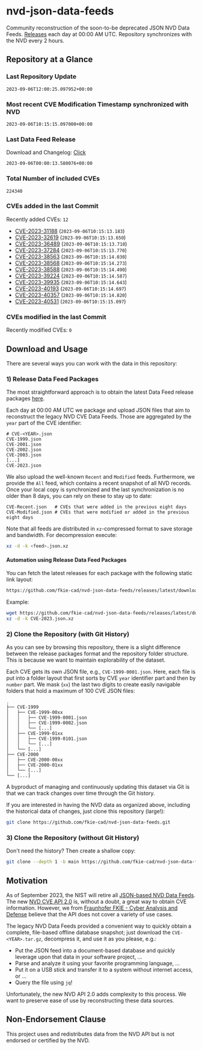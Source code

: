 # nvd-json-data-feeds

Community reconstruction of the soon-to-be deprecated JSON NVD Data Feeds. 
[Releases](https://github.com/fkie-cad/nvd-json-data-feeds/releases/latest) each day at 00:00 AM UTC.
Repository synchronizes with the NVD every 2 hours.

## Repository at a Glance

### Last Repository Update

```plain
2023-09-06T12:00:25.097952+00:00
```

### Most recent CVE Modification Timestamp synchronized with NVD

```plain
2023-09-06T10:15:15.097000+00:00
```

### Last Data Feed Release

Download and Changelog: [Click](https://github.com/fkie-cad/nvd-json-data-feeds/releases/latest)

```plain
2023-09-06T00:00:13.580076+00:00
```

### Total Number of included CVEs

```plain
224340
```

### CVEs added in the last Commit

Recently added CVEs: `12`

* [CVE-2023-31188](CVE-2023/CVE-2023-311xx/CVE-2023-31188.json) (`2023-09-06T10:15:13.183`)
* [CVE-2023-32619](CVE-2023/CVE-2023-326xx/CVE-2023-32619.json) (`2023-09-06T10:15:13.650`)
* [CVE-2023-36489](CVE-2023/CVE-2023-364xx/CVE-2023-36489.json) (`2023-09-06T10:15:13.710`)
* [CVE-2023-37284](CVE-2023/CVE-2023-372xx/CVE-2023-37284.json) (`2023-09-06T10:15:13.770`)
* [CVE-2023-38563](CVE-2023/CVE-2023-385xx/CVE-2023-38563.json) (`2023-09-06T10:15:14.030`)
* [CVE-2023-38568](CVE-2023/CVE-2023-385xx/CVE-2023-38568.json) (`2023-09-06T10:15:14.273`)
* [CVE-2023-38588](CVE-2023/CVE-2023-385xx/CVE-2023-38588.json) (`2023-09-06T10:15:14.490`)
* [CVE-2023-39224](CVE-2023/CVE-2023-392xx/CVE-2023-39224.json) (`2023-09-06T10:15:14.587`)
* [CVE-2023-39935](CVE-2023/CVE-2023-399xx/CVE-2023-39935.json) (`2023-09-06T10:15:14.643`)
* [CVE-2023-40193](CVE-2023/CVE-2023-401xx/CVE-2023-40193.json) (`2023-09-06T10:15:14.697`)
* [CVE-2023-40357](CVE-2023/CVE-2023-403xx/CVE-2023-40357.json) (`2023-09-06T10:15:14.820`)
* [CVE-2023-40531](CVE-2023/CVE-2023-405xx/CVE-2023-40531.json) (`2023-09-06T10:15:15.097`)


### CVEs modified in the last Commit

Recently modified CVEs: `0`



## Download and Usage

There are several ways you can work with the data in this repository:

### 1) Release Data Feed Packages

The most straightforward approach is to obtain the latest Data Feed release packages [here](https://github.com/fkie-cad/nvd-json-data-feeds/releases/latest).

Each day at 00:00 AM UTC we package and upload JSON files that aim to reconstruct the legacy NVD CVE Data Feeds.
Those are aggregated by the `year` part of the CVE identifier:

```
# CVE-<YEAR>.json
CVE-1999.json
CVE-2001.json
CVE-2002.json
CVE-2003.json
[...]
CVE-2023.json
```

We also upload the well-known `Recent` and `Modified` feeds.
Furthermore, we provide the `All` feed, which contains a recent snapshot of all NVD records.
Once your local copy is synchronized and the last synchronization is no older than 8 days, you can rely on these to stay up to date:

```plain
CVE-Recent.json   # CVEs that were added in the previous eight days
CVE-Modified.json # CVEs that were modified or added in the previous eight days
```

Note that all feeds are distributed in `xz`-compressed format to save storage and bandwidth.
For decompression execute:

```sh
xz -d -k <feed>.json.xz
```


#### Automation using Release Data Feed Packages

You can fetch the latest releases for each package with the following static link layout:

```sh
https://github.com/fkie-cad/nvd-json-data-feeds/releases/latest/download/CVE-<YEAR>.json.xz
```

Example:

```sh
wget https://github.com/fkie-cad/nvd-json-data-feeds/releases/latest/download/CVE-2023.json.xz
xz -d -k CVE-2023.json.xz
```

### 2) Clone the Repository (with Git History)

As you can see by browsing this repository, there is a slight difference between the release packages format and the repository folder structure.
This is because we want to maintain explorability of the dataset.

Each CVE gets its own JSON file, e.g., `CVE-1999-0001.json`.
Here, each file is put into a folder layout that first sorts by CVE `year` identifier part and then by `number` part.
We mask (`xx`) the last two digits to create easily navigable folders that hold a maximum of 100 CVE JSON files:

```plain
.
├── CVE-1999
│   ├── CVE-1999-00xx
│   │   ├── CVE-1999-0001.json
│   │   ├── CVE-1999-0002.json
│   │   └── [...]
│   ├── CVE-1999-01xx
│   │   ├── CVE-1999-0101.json
│   │   └── [...]
│   └── [...]
├── CVE-2000
│   ├── CVE-2000-00xx
│   ├── CVE-2000-01xx
│   └── [...]
└── [...]
```

A byproduct of managing and continuously updating this dataset via Git is that we can track changes over time through the Git history.

If you are interested in having the NVD data as organized above, including the historical data of changes, just clone this repository (large!):

```sh
git clone https://github.com/fkie-cad/nvd-json-data-feeds.git
```

### 3) Clone the Repository (without Git History)

Don't need the history? Then create a shallow copy:

```sh
git clone --depth 1 -b main https://github.com/fkie-cad/nvd-json-data-feeds.git
```

## Motivation

As of September 2023, the NIST will retire all [JSON-based NVD Data Feeds](https://nvd.nist.gov/vuln/data-feeds#divRetirementBanner-1).
The new [NVD CVE API 2.0](https://nvd.nist.gov/developers/vulnerabilities) is, without a doubt, a great way to obtain CVE information.
However, we from [Fraunhofer FKIE - Cyber Analysis and Defense](https://www.fkie.fraunhofer.de/en/departments/cad.html) believe that the API does not cover a variety of use cases.

The legacy NVD Data Feeds provided a convenient way to quickly obtain a complete, file-based offline database snapshot; just download the `CVE-<YEAR>.tar.gz`, decompress it, and use it as you please, e.g.:

* Put the JSON feed into a document-based database and quickly leverage upon that data in your software project, ...
* Parse and analyze it using your favorite programming language, ...
* Put it on a USB stick and transfer it to a system without internet access, or ...
* Query the file using `jq`!

Unfortunately, the new NVD API 2.0 adds complexity to this process.
We want to preserve ease of use by reconstructing these data sources.

## Non-Endorsement Clause

This project uses and redistributes data from the NVD API but is not endorsed or certified by the NVD.